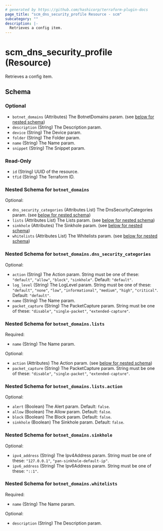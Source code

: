 ```yaml
---
# generated by https://github.com/hashicorp/terraform-plugin-docs
page_title: "scm_dns_security_profile Resource - scm"
subcategory: ""
description: |-
  Retrieves a config item.
---
```


# scm_dns_security_profile (Resource)

Retrieves a config item.



<!-- schema generated by tfplugindocs -->
## Schema

### Optional

- `botnet_domains` (Attributes) The BotnetDomains param. (see [below for nested schema](#nestedatt--botnet_domains))
- `description` (String) The Description param.
- `device` (String) The Device param.
- `folder` (String) The Folder param.
- `name` (String) The Name param.
- `snippet` (String) The Snippet param.

### Read-Only

- `id` (String) UUID of the resource.
- `tfid` (String) The Terraform ID.

<a id="nestedatt--botnet_domains"></a>
### Nested Schema for `botnet_domains`

Optional:

- `dns_security_categories` (Attributes List) The DnsSecurityCategories param. (see [below for nested schema](#nestedatt--botnet_domains--dns_security_categories))
- `lists` (Attributes List) The Lists param. (see [below for nested schema](#nestedatt--botnet_domains--lists))
- `sinkhole` (Attributes) The Sinkhole param. (see [below for nested schema](#nestedatt--botnet_domains--sinkhole))
- `whitelists` (Attributes List) The Whitelists param. (see [below for nested schema](#nestedatt--botnet_domains--whitelists))

<a id="nestedatt--botnet_domains--dns_security_categories"></a>
### Nested Schema for `botnet_domains.dns_security_categories`

Optional:

- `action` (String) The Action param. String must be one of these: `"default"`, `"allow"`, `"block"`, `"sinkhole"`. Default: `"default"`.
- `log_level` (String) The LogLevel param. String must be one of these: `"default"`, `"none"`, `"low"`, `"informational"`, `"medium"`, `"high"`, `"critical"`. Default: `"default"`.
- `name` (String) The Name param.
- `packet_capture` (String) The PacketCapture param. String must be one of these: `"disable"`, `"single-packet"`, `"extended-capture"`.


<a id="nestedatt--botnet_domains--lists"></a>
### Nested Schema for `botnet_domains.lists`

Required:

- `name` (String) The Name param.

Optional:

- `action` (Attributes) The Action param. (see [below for nested schema](#nestedatt--botnet_domains--lists--action))
- `packet_capture` (String) The PacketCapture param. String must be one of these: `"disable"`, `"single-packet"`, `"extended-capture"`.

<a id="nestedatt--botnet_domains--lists--action"></a>
### Nested Schema for `botnet_domains.lists.action`

Optional:

- `alert` (Boolean) The Alert param. Default: `false`.
- `allow` (Boolean) The Allow param. Default: `false`.
- `block` (Boolean) The Block param. Default: `false`.
- `sinkhole` (Boolean) The Sinkhole param. Default: `false`.



<a id="nestedatt--botnet_domains--sinkhole"></a>
### Nested Schema for `botnet_domains.sinkhole`

Optional:

- `ipv4_address` (String) The Ipv4Address param. String must be one of these: `"127.0.0.1"`, `"pan-sinkhole-default-ip"`.
- `ipv6_address` (String) The Ipv6Address param. String must be one of these: `"::1"`.


<a id="nestedatt--botnet_domains--whitelists"></a>
### Nested Schema for `botnet_domains.whitelists`

Required:

- `name` (String) The Name param.

Optional:

- `description` (String) The Description param.
